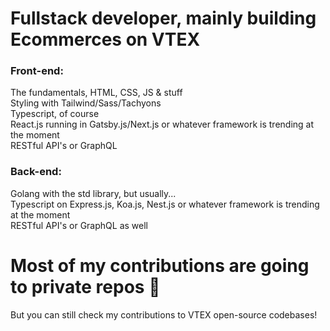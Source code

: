 # Fullstack developer, mainly building Ecommerces on VTEX

### Front-end:
The fundamentals, HTML, CSS, JS & stuff <br>
Styling with Tailwind/Sass/Tachyons<br>
Typescript, of course <br>
React.js running in Gatsby.js/Next.js or whatever framework is trending at the moment <br>
RESTful API's or GraphQL <br>

### Back-end:
Golang with the std library, but usually... <br>
Typescript on Express.js, Koa.js, Nest.js or whatever framework is trending at the moment <br>
RESTful API's or GraphQL as well <br>

# Most of my contributions are going to private repos 🥹
But you can still check my contributions to VTEX open-source codebases!
